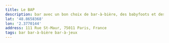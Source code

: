 ```yaml
---
title: Le BAP
description: bar avec un bon choix de bar-à-bière, des babyfoots et des billards ! À se souvenir pour voir un match sur grand écran.
lat: '48.8658368'
lon: '2.3770144'
address: 111 Rue St-Maur, 75011 Paris, France
tags: bar bar-à-bière bar-à-jeux
---
```


